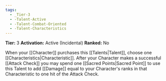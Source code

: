 ```yaml
---
tags:
  - _Tier-3
  - -Talent-Active
  - -Talent-Combat-Oriented
  - -Talent-Characteristics
---
```

**Tier:** 3
**Activation:** Active (Incidental)
**Ranked:** No

When your [[Character]] purchases this [[Talents|Talent]], choose one [[Characteristics|Characteristic]]. After your Character makes a successful [[Attack Check]] you may spend one [[Sacred Points|Sacred Point]] to use this Talent to add [[Damage]] equal to your Character's ranks in that Characteristic to one hit of the Attack Check.